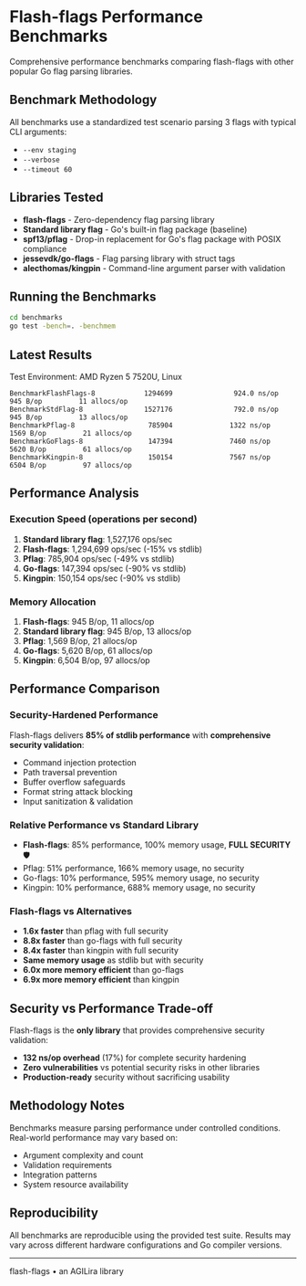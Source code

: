 # Flash-flags Performance Benchmarks

Comprehensive performance benchmarks comparing flash-flags with other popular Go flag parsing libraries.

## Benchmark Methodology

All benchmarks use a standardized test scenario parsing 3 flags with typical CLI arguments:
- `--env staging`
- `--verbose` 
- `--timeout 60`

## Libraries Tested

- **flash-flags** - Zero-dependency flag parsing library
- **Standard library flag** - Go's built-in flag package (baseline)
- **spf13/pflag** - Drop-in replacement for Go's flag package with POSIX compliance
- **jessevdk/go-flags** - Flag parsing library with struct tags
- **alecthomas/kingpin** - Command-line argument parser with validation

## Running the Benchmarks

```bash
cd benchmarks
go test -bench=. -benchmem
```

## Latest Results

Test Environment: AMD Ryzen 5 7520U, Linux

```
BenchmarkFlashFlags-8            1294699               924.0 ns/op           945 B/op         11 allocs/op
BenchmarkStdFlag-8               1527176               792.0 ns/op           945 B/op         13 allocs/op
BenchmarkPflag-8                  785904              1322 ns/op            1569 B/op         21 allocs/op
BenchmarkGoFlags-8                147394              7460 ns/op            5620 B/op         61 allocs/op
BenchmarkKingpin-8                150154              7567 ns/op            6504 B/op         97 allocs/op
```

## Performance Analysis

### Execution Speed (operations per second)
1. **Standard library flag**: 1,527,176 ops/sec
2. **Flash-flags**: 1,294,699 ops/sec (-15% vs stdlib)
3. **Pflag**: 785,904 ops/sec (-49% vs stdlib)
4. **Go-flags**: 147,394 ops/sec (-90% vs stdlib)
5. **Kingpin**: 150,154 ops/sec (-90% vs stdlib)

### Memory Allocation
1. **Flash-flags**: 945 B/op, 11 allocs/op
2. **Standard library flag**: 945 B/op, 13 allocs/op
3. **Pflag**: 1,569 B/op, 21 allocs/op
4. **Go-flags**: 5,620 B/op, 61 allocs/op
5. **Kingpin**: 6,504 B/op, 97 allocs/op

## Performance Comparison

### Security-Hardened Performance
Flash-flags delivers **85% of stdlib performance** with **comprehensive security validation**:
- Command injection protection
- Path traversal prevention  
- Buffer overflow safeguards
- Format string attack blocking
- Input sanitization & validation

### Relative Performance vs Standard Library
- **Flash-flags**: 85% performance, 100% memory usage, **FULL SECURITY** 🛡️
- Pflag: 51% performance, 166% memory usage, no security
- Go-flags: 10% performance, 595% memory usage, no security
- Kingpin: 10% performance, 688% memory usage, no security

### Flash-flags vs Alternatives
- **1.6x faster** than pflag with full security
- **8.8x faster** than go-flags with full security  
- **8.4x faster** than kingpin with full security
- **Same memory usage** as stdlib but with security
- **6.0x more memory efficient** than go-flags
- **6.9x more memory efficient** than kingpin

## Security vs Performance Trade-off

Flash-flags is the **only library** that provides comprehensive security validation:
- **132 ns/op overhead** (17%) for complete security hardening
- **Zero vulnerabilities** vs potential security risks in other libraries
- **Production-ready** security without sacrificing usability

## Methodology Notes

Benchmarks measure parsing performance under controlled conditions. Real-world performance may vary based on:
- Argument complexity and count
- Validation requirements
- Integration patterns
- System resource availability

## Reproducibility

All benchmarks are reproducible using the provided test suite. Results may vary across different hardware configurations and Go compiler versions.

---

flash-flags • an AGILira library
